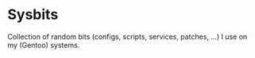 # Sysbits

Collection of random bits (configs, scripts, services, patches, ...) I use on my (Gentoo) systems.
